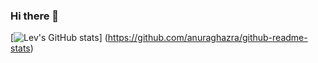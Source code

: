 ### Hi there 👋

[![Lev's GitHub stats](https://github-readme-stats.vercel.app/api?username=levushakov&show_icons=true&theme=radical)]
(https://github.com/anuraghazra/github-readme-stats)

<!--
**levushakov/levushakov** is a ✨ _special_ ✨ repository because its `README.md` (this file) appears on your GitHub profile.

Here are some ideas to get you started:

- 🔭 I’m currently working on ...
- 🌱 I’m currently learning ...
- 👯 I’m looking to collaborate on ...
- 🤔 I’m looking for help with ...
- 💬 Ask me about ...
- 📫 How to reach me: ...
- 😄 Pronouns: ...
- ⚡ Fun fact: ...
-->

